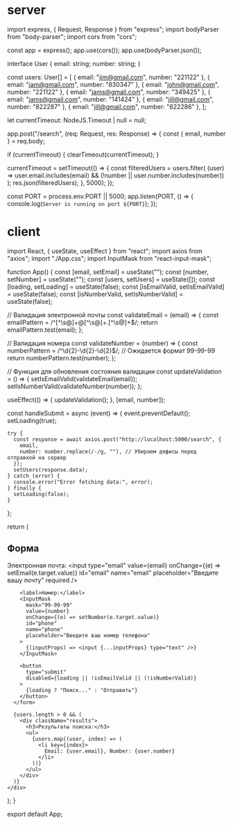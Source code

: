 # server
import express, { Request, Response } from "express";
import bodyParser from "body-parser";
import cors from "cors";

const app = express();
app.use(cors());
app.use(bodyParser.json());

interface User {
  email: string;
  number: string;
}

const users: User[] = [
  { email: "jim@gmail.com", number: "221122" },
  { email: "jam@gmail.com", number: "830347" },
  { email: "john@gmail.com", number: "221122" },
  { email: "jams@gmail.com", number: "349425" },
  { email: "jams@gmail.com", number: "141424" },
  { email: "jill@gmail.com", number: "822287" },
  { email: "jill@gmail.com", number: "822286" },
];

let currentTimeout: NodeJS.Timeout | null = null;

app.post("/search", (req: Request, res: Response) => {
  const { email, number } = req.body;

  if (currentTimeout) {
    clearTimeout(currentTimeout);
  }

  currentTimeout = setTimeout(() => {
    const filteredUsers = users.filter(
      (user) =>
        user.email.includes(email) && (!number || user.number.includes(number))
    );
    res.json(filteredUsers);
  }, 5000); 
});

const PORT = process.env.PORT || 5000;
app.listen(PORT, () => {
  console.log(`Server is running on port ${PORT}`);
});


# client 
import React, { useState, useEffect } from "react";
import axios from "axios";
import "./App.css";
import InputMask from "react-input-mask";

function App() {
  const [email, setEmail] = useState("");
  const [number, setNumber] = useState("");
  const [users, setUsers] = useState([]);
  const [loading, setLoading] = useState(false);
  const [isEmailValid, setIsEmailValid] = useState(false);
  const [isNumberValid, setIsNumberValid] = useState(false);

  // Валидация электронной почты
  const validateEmail = (email) => {
    const emailPattern = /^[^\s@]+@[^\s@]+\.[^\s@]+$/;
    return emailPattern.test(email);
  };

  // Валидация номера
  const validateNumber = (number) => {
    const numberPattern = /^\d{2}-\d{2}-\d{2}$/; // Ожидается формат 99-99-99
    return numberPattern.test(number);
  };

  // Функция для обновления состояния валидации
  const updateValidation = () => {
    setIsEmailValid(validateEmail(email));
    setIsNumberValid(validateNumber(number));
  };

  useEffect(() => {
    updateValidation();
  }, [email, number]);

  const handleSubmit = async (event) => {
    event.preventDefault();
    setLoading(true);

    try {
      const response = await axios.post("http://localhost:5000/search", {
        email,
        number: number.replace(/-/g, ""), // Убираем дефисы перед отправкой на сервер
      });
      setUsers(response.data);
    } catch (error) {
      console.error("Error fetching data:", error);
    } finally {
      setLoading(false);
    }
  };

  return (
    <div className="form-container">
      <h2>Форма</h2>
      <form onSubmit={handleSubmit}>
        <label>Электронная почта:</label>
        <input
          type="email"
          value={email}
          onChange={(e) => setEmail(e.target.value)}
          id="email"
          name="email"
          placeholder="Введите вашу почту"
          required
        />

        <label>Номер:</label>
        <InputMask
          mask="99-99-99"
          value={number}
          onChange={(e) => setNumber(e.target.value)}
          id="phone"
          name="phone"
          placeholder="Введите ваш номер телефона"
        >
          {(inputProps) => <input {...inputProps} type="text" />}
        </InputMask>

        <button
          type="submit"
          disabled={loading || !isEmailValid || (!isNumberValid)}
        >
          {loading ? "Поиск..." : "Отправить"}
        </button>
      </form>

      {users.length > 0 && (
        <div className="results">
          <h3>Результаты поиска:</h3>
          <ul>
            {users.map((user, index) => (
              <li key={index}>
                Email: {user.email}, Number: {user.number}
              </li>
            ))}
          </ul>
        </div>
      )}
    </div>
  );
}

export default App;
